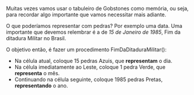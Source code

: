Muitas vezes vamos usar o tabuleiro de Gobstones como memória, ou seja, para recordar algo importante que vamos necessitar mais adiante.

O que poderíamos representar com pedras? Por exemplo uma data. Uma importante que devemos relembrar é a de _15 de Janeiro de 1985_,  Fim da ditadura Militar no Brasil.

O objetivo então, é fazer um procedimento FimDaDitaduraMilitar():

* Na célula atual, coloque 15 pedras Azuis, que **representam** o dia.
* Na célula imediatamente ao Leste, coloque 1 pedra Verde, que **representa** o mês.
* Continuando na célula seguinte, coloque 1985 pedras Pretas, **representando** o ano.
